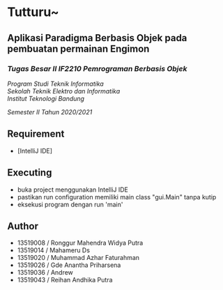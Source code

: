# Tutturu~
## Aplikasi Paradigma Berbasis Objek pada pembuatan permainan Engimon

### *Tugas Besar II IF2210 Pemrograman Berbasis Objek*

*Program Studi Teknik Informatika* <br />
*Sekolah Teknik Elektro dan Informatika* <br />
*Institut Teknologi Bandung* <br />

*Semester II Tahun 2020/2021*

## Requirement
- [IntelliJ IDE]


## Executing
- buka project menggunakan IntelliJ IDE 
- pastikan run configuration memiliki main class "gui.Main" tanpa kutip 
- eksekusi program dengan run 'main' 

## Author
- 13519008 / Ronggur Mahendra Widya Putra
- 13519014 / Mahameru Ds
- 13519020 / Muhammad Azhar Faturahman
- 13519026 / Gde Anantha Priharsena
- 13519036 / Andrew
- 13519043 / Reihan Andhika Putra

